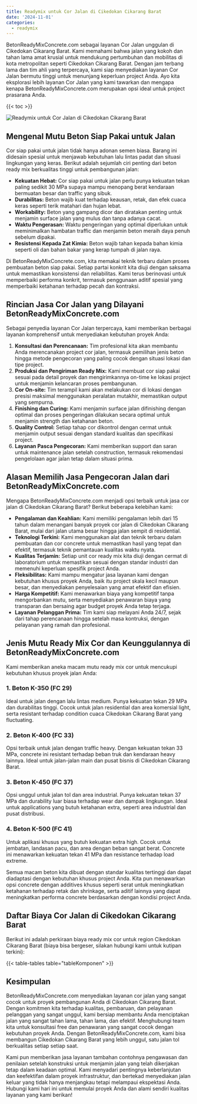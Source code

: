 ```yaml
---
title: Readymix untuk Cor Jalan di Cikedokan Cikarang Barat
date: '2024-11-01'
categories:
  - readymix
---
```


BetonReadyMixConcrete.com sebagai layanan Cor Jalan unggulan di Cikedokan Cikarang Barat. Kami memahami bahwa jalan yang kokoh dan tahan lama amat krusial untuk mendukung pertumbuhan dan mobilitas di kota metropolitan seperti Cikedokan Cikarang Barat. Dengan jam terbang lama dan tim ahli yang terpercaya, kami siap menyediakan layanan Cor Jalan bermutu tinggi untuk menunjang keperluan project Anda. Ayo kita eksplorasi lebih layanan Cor Jalan yang kami tawarkan dan mengapa kenapa BetonReadyMixConcrete.com merupakan opsi ideal untuk project prasarana Anda.

{{< toc >}}

![Readymix untuk Cor Jalan di Cikedokan Cikarang Barat](https://betoncor8.github.io/cor/harga-beton-readymix-concrete%20(10).png)

## Mengenal Mutu Beton Siap Pakai untuk Jalan

Cor siap pakai untuk jalan tidak hanya adonan semen biasa. Barang ini didesain spesial untuk menjawab kebutuhan lalu lintas padat dan situasi lingkungan yang keras. Berikut adalah sejumlah ciri penting dari beton ready mix berkualitas tinggi untuk pembangunan jalan:

- **Kekuatan Hebat:** Cor siap pakai untuk jalan perlu punya kekuatan tekan paling sedikit 30 MPa supaya mampu menopang berat kendaraan bermuatan besar dan traffic yang sibuk.
- **Durabilitas:** Beton wajib kuat terhadap keausan, retak, dan efek cuaca keras seperti terik matahari dan hujan lebat.
- **Workability:** Beton yang gampang dicor dan diratakan penting untuk menjamin surface jalan yang mulus dan tanpa adanya cacat.
- **Waktu Pengerasan:** Waktu pengeringan yang optimal diperlukan untuk meminimalkan hambatan traffic dan menjamin beton meraih daya penuh sebelum dipakai.
- **Resistensi Kepada Zat Kimia:** Beton wajib tahan kepada bahan kimia seperti oli dan bahan bakar yang kerap tumpah di jalan raya.

Di BetonReadyMixConcrete.com, kita memakai teknik terbaru dalam proses pembuatan beton siap pakai. Setiap partai konkrit kita diuji dengan saksama untuk memastikan konsistensi dan reliabilitas. Kami terus berinovasi untuk memperbaiki performa konkrit, termasuk penggunaan aditif spesial yang memperbaiki ketahanan terhadap pecah dan kontraksi.

## Rincian Jasa Cor Jalan yang Dilayani BetonReadyMixConcrete.com

Sebagai penyedia layanan Cor Jalan terpercaya, kami memberikan berbagai layanan komprehensif untuk menyediakan kebutuhan proyek Anda:

1. **Konsultasi dan Perencanaan:** Tim profesional kita akan membantu Anda merencanakan project cor jalan, termasuk pemilihan jenis beton hingga metode pengecoran yang paling cocok dengan situasi lokasi dan tipe project.
2. **Produksi dan Pengiriman Ready Mix:** Kami membuat cor siap pakai sesuai pada detail proyek dan mengirimkannya on-time ke lokasi project untuk menjamin kelancaran proses pembangunan.
3. **Cor On-site:** Tim terampil kami akan melakukan cor di lokasi dengan presisi maksimal menggunakan peralatan mutakhir, memastikan output yang sempurna.
4. **Finishing dan Curing:** Kami menjamin surface jalan difinishing dengan optimal dan proses pengeringan dilakukan secara optimal untuk menjamin strength dan ketahanan beton.
5. **Quality Control:** Setiap tahap cor dikontrol dengan cermat untuk menjamin output sesuai dengan standard kualitas dan specifikasi project.
6. **Layanan Pasca Pengecoran:** Kami memberikan support dan saran untuk maintenance jalan setelah construction, termasuk rekomendasi pengelolaan agar jalan tetap dalam situasi prima.

## Alasan Memilih Jasa Pengecoran Jalan dari BetonReadyMixConcrete.com

Mengapa BetonReadyMixConcrete.com menjadi opsi terbaik untuk jasa cor jalan di Cikedokan Cikarang Barat? Berikut beberapa kelebihan kami:

- **Pengalaman dan Keahlian:** Kami memiliki pengalaman lebih dari 15 tahun dalam menangani banyak proyek cor jalan di Cikedokan Cikarang Barat, mulai dari jalan utama besar hingga jalan sempit di residential.
- **Teknologi Terkini:** Kami menggunakan alat dan teknik terbaru dalam pembuatan dan cor concrete untuk memastikan hasil yang tepat dan efektif, termasuk teknik pemantauan kualitas waktu nyata.
- **Kualitas Terjamin:** Setiap unit cor ready mix kita diuji dengan cermat di laboratorium untuk memastikan sesuai dengan standar industri dan memenuhi keperluan spesifik project Anda.
- **Fleksibilitas:** Kami mampu mengatur jasa layanan kami dengan kebutuhan khusus proyek Anda, baik itu project skala kecil maupun besar, dan menyediakan penyelesaian yang amat efektif dan efisien.
- **Harga Kompetitif:** Kami menawarkan biaya yang kompetitif tanpa mengorbankan mutu, serta menyediakan penawaran biaya yang transparan dan bersaing agar budget proyek Anda tetap terjaga.
- **Layanan Pelanggan Prima:** Tim kami siap melayani Anda 24/7, sejak dari tahap perencanaan hingga setelah masa kontruksi, dengan pelayanan yang ramah dan profesional.

## Jenis Mutu Ready Mix Cor dan Keunggulannya di BetonReadyMixConcrete.com

Kami memberikan aneka macam mutu ready mix cor untuk mencukupi kebutuhan khusus proyek jalan Anda:

### 1\. Beton K-350 (FC 29)

Ideal untuk jalan dengan lalu lintas medium. Punya kekuatan tekan 29 MPa dan durabilitas tinggi. Cocok untuk jalan residential dan area komersial light, serta resistant terhadap condition cuaca Cikedokan Cikarang Barat yang fluctuating.

### 2\. Beton K-400 (FC 33)

Opsi terbaik untuk jalan dengan traffic heavy. Dengan kekuatan tekan 33 MPa, concrete ini resistant terhadap beban truk dan kendaraan heavy lainnya. Ideal untuk jalan-jalan main dan pusat bisnis di Cikedokan Cikarang Barat.

### 3\. Beton K-450 (FC 37)

Opsi unggul untuk jalan tol dan area industrial. Punya kekuatan tekan 37 MPa dan durability luar biasa terhadap wear dan dampak lingkungan. Ideal untuk applications yang butuh ketahanan extra, seperti area industrial dan pusat distribusi.

### 4\. Beton K-500 (FC 41)

Untuk aplikasi khusus yang butuh kekuatan extra high. Cocok untuk jembatan, landasan pacu, dan area dengan beban sangat berat. Concrete ini menawarkan kekuatan tekan 41 MPa dan resistance terhadap load extreme.

Semua macam beton kita dibuat dengan standar kualitas tertinggi dan dapat diadaptasi dengan kebutuhan khusus project Anda. Kita pun menawarkan opsi concrete dengan additives khusus seperti serat untuk meningkatkan ketahanan terhadap retak dan shrinkage, serta aditif lainnya yang dapat meningkatkan performa concrete berdasarkan dengan kondisi project Anda.

## Daftar Biaya Cor Jalan di Cikedokan Cikarang Barat

Berikut ini adalah perkiraan biaya ready mix cor untuk region Cikedokan Cikarang Barat (biaya bisa bergeser, silakan hubungi kami untuk kutipan terkini):

{{< table-tables table="tableKomponen" >}}

## Kesimpulan

BetonReadyMixConcrete.com menyediakan layanan cor jalan yang sangat cocok untuk proyek pembangunan Anda di Cikedokan Cikarang Barat. Dengan komitmen kita terhadap kualitas, pembaruan, dan pelayanan pelanggan yang sangat unggul, kami bersiap membantu Anda menciptakan jalan yang sangat tahan lama, tahan lama, dan efektif. Menghubungi team kita untuk konsultasi free dan penawaran yang sangat cocok dengan kebutuhan proyek Anda. Dengan BetonReadyMixConcrete.com, kami bisa membangun Cikedokan Cikarang Barat yang lebih unggul, satu jalan tol berkualitas setiap setiap saat.

Kami pun memberikan jasa layanan tambahan contohnya pengawasan dan penilaian setelah konstruksi untuk menjamin jalan yang telah dikerjakan tetap dalam keadaan optimal. Kami menyadari pentingnya keberlanjutan dan keefektifan dalam proyek infrastruktur, dan bertekad menyediakan jalan keluar yang tidak hanya menjangkau tetapi melampaui ekspektasi Anda. Hubungi kami hari ini untuk memulai proyek Anda dan alami sendiri kualitas layanan yang kami berikan!
